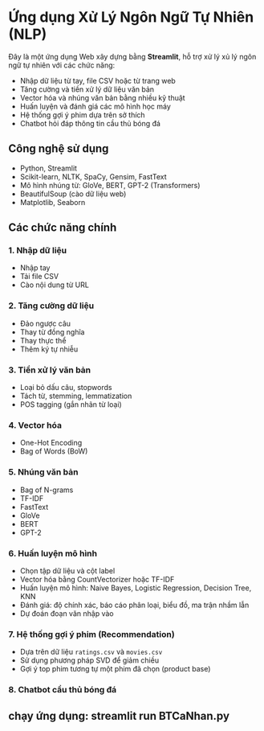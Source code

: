 # Ứng dụng Xử Lý Ngôn Ngữ Tự Nhiên (NLP)

Đây là một ứng dụng Web xây dựng bằng **Streamlit**, hỗ trợ xử lý xủ lý ngôn ngữ tự nhiên với các chức năng:
- Nhập dữ liệu từ tay, file CSV hoặc từ trang web
- Tăng cường và tiền xử lý dữ liệu văn bản
- Vector hóa và nhúng văn bản bằng nhiều kỹ thuật 
- Huấn luyện và đánh giá các mô hình học máy
- Hệ thống gợi ý phim dựa trên sở thích
- Chatbot hỏi đáp thông tin cầu thủ bóng đá


## Công nghệ sử dụng

- Python, Streamlit
- Scikit-learn, NLTK, SpaCy, Gensim, FastText
- Mô hình nhúng từ: GloVe, BERT, GPT-2 (Transformers)
- BeautifulSoup (cào dữ liệu web)
- Matplotlib, Seaborn


## Các chức năng chính

### 1. Nhập dữ liệu
- Nhập tay
- Tải file CSV
- Cào nội dung từ URL

### 2. Tăng cường dữ liệu
- Đảo ngược câu
- Thay từ đồng nghĩa
- Thay thực thể
- Thêm ký tự nhiễu

### 3. Tiền xử lý văn bản
- Loại bỏ dấu câu, stopwords
- Tách từ, stemming, lemmatization
- POS tagging (gắn nhãn từ loại)

### 4. Vector hóa
- One-Hot Encoding
- Bag of Words (BoW)

### 5. Nhúng văn bản
- Bag of N-grams
- TF-IDF
- FastText
- GloVe
- BERT
- GPT-2

### 6. Huấn luyện mô hình
- Chọn tập dữ liệu và cột label
- Vector hóa bằng CountVectorizer hoặc TF-IDF
- Huấn luyện mô hình: Naive Bayes, Logistic Regression, Decision Tree, KNN
- Đánh giá: độ chính xác, báo cáo phân loại, biểu đồ, ma trận nhầm lẫn
- Dự đoán đoạn văn nhập vào

### 7. Hệ thống gợi ý phim (Recommendation)
- Dựa trên dữ liệu `ratings.csv` và `movies.csv`
- Sử dụng phương pháp SVD để giảm chiều
- Gợi ý top phim tương tự một phim đã chọn (product base)

### 8. Chatbot cầu thủ bóng đá

## chạy ứng dụng: streamlit run BTCaNhan.py


